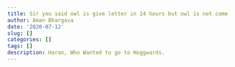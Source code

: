 ```yaml
---
title: Sir you said owl is give letter in 24 hours but owl is not come.so please sir chack the owl and give my admission letter for hoggwards Thank you sir Please sent my letter
author: Aman Bhargava
date: '2020-07-12'
slug: []
categories: []
tags: []
description: Haran, Who Wanted to go to Hoggwards.
---
```



